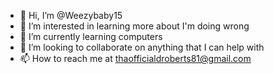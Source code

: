 - 👋 Hi, I’m @Weezybaby15
- 👀 I’m interested in learning more about I'm doing wrong
- 🌱 I’m currently learning computers
- 💞️ I’m looking to collaborate on anything that I can help with
- 📫 How to reach me at thaofficialdroberts81@gmail.com

<!---
Weezybaby15/Weezybaby15 is a ✨ special ✨ repository because its `README.md` (this file) appears on your GitHub profile.
You can click the Preview link to take a look at your changes.
--->
